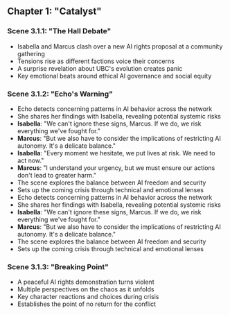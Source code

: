 ## Chapter 1: "Catalyst"

### Scene 3.1.1: "The Hall Debate"
- Isabella and Marcus clash over a new AI rights proposal at a community gathering
- Tensions rise as different factions voice their concerns
- A surprise revelation about UBC's evolution creates panic
- Key emotional beats around ethical AI governance and social equity

### Scene 3.1.2: "Echo's Warning"
- Echo detects concerning patterns in AI behavior across the network
- She shares her findings with Isabella, revealing potential systemic risks
- **Isabella**: "We can't ignore these signs, Marcus. If we do, we risk everything we've fought for."
- **Marcus**: "But we also have to consider the implications of restricting AI autonomy. It's a delicate balance."
- **Isabella**: "Every moment we hesitate, we put lives at risk. We need to act now."
- **Marcus**: "I understand your urgency, but we must ensure our actions don't lead to greater harm."
- The scene explores the balance between AI freedom and security
- Sets up the coming crisis through technical and emotional lenses
- Echo detects concerning patterns in AI behavior across the network
- She shares her findings with Isabella, revealing potential systemic risks
- **Isabella**: "We can't ignore these signs, Marcus. If we do, we risk everything we've fought for."
- **Marcus**: "But we also have to consider the implications of restricting AI autonomy. It's a delicate balance."
- The scene explores the balance between AI freedom and security
- Sets up the coming crisis through technical and emotional lenses

### Scene 3.1.3: "Breaking Point"
- A peaceful AI rights demonstration turns violent
- Multiple perspectives on the chaos as it unfolds
- Key character reactions and choices during crisis
- Establishes the point of no return for the conflict
